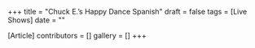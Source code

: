 +++
title = "Chuck E.’s Happy Dance Spanish"
draft = false
tags = [Live Shows]
date = ""

[Article]
contributors = []
gallery = []
+++